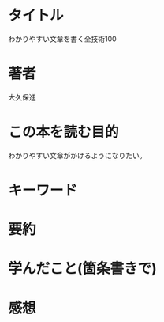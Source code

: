# タイトル
わかりやすい文章を書く全技術100

# 著者
大久保進

# この本を読む目的
わかりやすい文章がかけるようになりたい。

# キーワード

# 要約

# 学んだこと(箇条書きで)

# 感想
